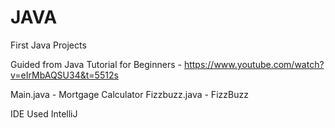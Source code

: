 # JAVA
First Java Projects

Guided from Java Tutorial for Beginners - https://www.youtube.com/watch?v=eIrMbAQSU34&t=5512s

Main.java - Mortgage Calculator
Fizzbuzz.java - FizzBuzz

IDE Used IntelliJ
